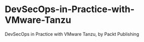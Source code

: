 # DevSecOps-in-Practice-with-VMware-Tanzu
DevSecOps in Practice with VMware Tanzu, by Packt Publishing
